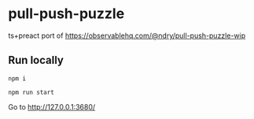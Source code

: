 # pull-push-puzzle

ts+preact port of https://observablehq.com/@ndry/pull-push-puzzle-wip

## Run locally

`npm i`

`npm run start`

Go to http://127.0.0.1:3680/